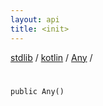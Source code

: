 ```yaml
---
layout: api
title: <init>
---
```

[stdlib](../../index.html) / [kotlin](../index.html) / [Any](index.html) / [<init>](_init_.html)

# <init>

```
public Any()
```
